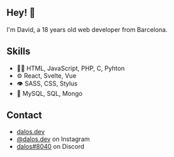 ## Hey! 👋
I'm David, a 18 years old web developer from Barcelona.

## Skills
- 👨‍💻 HTML, JavaScript, PHP, C, Pyhton
- ⚙️ React, Svelte, Vue
- 👁️ SASS, CSS, Stylus
- 💽 MySQL, SQL, Mongo

## Contact
- [dalos.dev](https://dalos.dev)
- [@dalos.dev](https://instagram.com/dalos.dev) on Instagram
- [dalos#8040](./) on Discord
